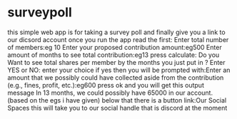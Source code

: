 # surveypoll
this simple web app is for taking a survey poll and finally give you a link to our dicsord account
once you run the app read the first:
Enter total number of members:eg 10
Enter your proposed contribution amount:eg500
Enter amount of months to see total contribution:eg13
press calculate:
Do you Want to see total shares per member by the months you just put in ? Enter YES or NO: enter your choice
if yes then you will be prompted with:Enter an amount that we possibly could have collected aside from the contribution (e.g., fines, profit, etc.):eg600
press ok and you will get this output message In 13 months, we could possibly have 65000 in our account.(based on the egs i have given)
below that there is a button link:Our Social Spaces this will take you to our social handle that is discord at the moment
